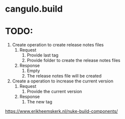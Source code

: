 # cangulo.build


# TODO:

1. Create operation to create release notes files
   1. Request
      1. Provide last tag
      2. Provide folder to create the release notes files
   2. Response
      1. Empty
      2. The release notes file will be created
2. Create a operation to increase the current version
   1. Request
      1. Provide the current version
   2. Response
      1. The new tag


https://www.erikheemskerk.nl/nuke-build-components/